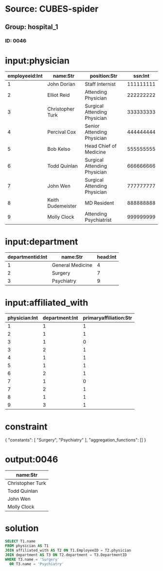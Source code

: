 # Source: CUBES-spider
## Group: hospital_1
### ID: 0046

# input:physician

| employeeid:Int | name:Str | position:Str | ssn:Int |
|---|---|---|---|
| 1 | John Dorian | Staff Internist | 111111111 |
| 2 | Elliot Reid | Attending Physician | 222222222 |
| 3 | Christopher Turk | Surgical Attending Physician | 333333333 |
| 4 | Percival Cox | Senior Attending Physician | 444444444 |
| 5 | Bob Kelso | Head Chief of Medicine | 555555555 |
| 6 | Todd Quinlan | Surgical Attending Physician | 666666666 |
| 7 | John Wen | Surgical Attending Physician | 777777777 |
| 8 | Keith Dudemeister | MD Resident | 888888888 |
| 9 | Molly Clock | Attending Psychiatrist | 999999999 |

# input:department

| departmentid:Int | name:Str | head:Int |
|---|---|---|
| 1 | General Medicine | 4 |
| 2 | Surgery | 7 |
| 3 | Psychiatry | 9 |

# input:affiliated_with

| physician:Int | department:Int | primaryaffiliation:Str |
|---|---|---|
| 1 | 1 | 1 |
| 2 | 1 | 1 |
| 3 | 1 | 0 |
| 3 | 2 | 1 |
| 4 | 1 | 1 |
| 5 | 1 | 1 |
| 6 | 2 | 1 |
| 7 | 1 | 0 |
| 7 | 2 | 1 |
| 8 | 1 | 1 |
| 9 | 3 | 1 |

# constraint

{
  "constants": [
    "Surgery",
    "Psychiatry"
  ],
  "aggregation_functions": []
}

# output:0046

| name:Str |
|---|
| Christopher Turk |
| Todd Quinlan |
| John Wen |
| Molly Clock |

# solution

```sql
SELECT T1.name
FROM physician AS T1
JOIN affiliated_with AS T2 ON T1.EmployeeID = T2.physician
JOIN department AS T3 ON T2.department = T3.DepartmentID
WHERE T3.name = 'Surgery'
  OR T3.name = 'Psychiatry'
```
